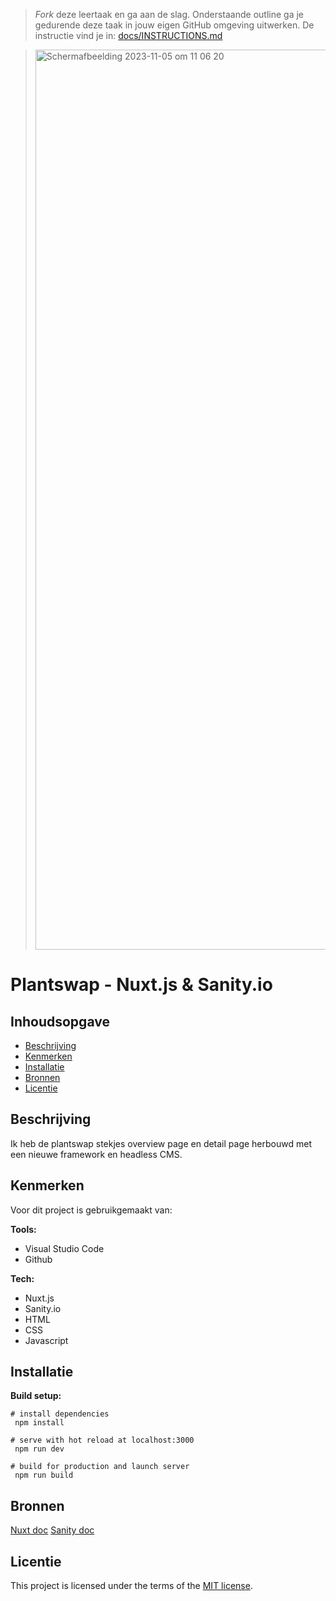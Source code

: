 > _Fork_ deze leertaak en ga aan de slag. 
Onderstaande outline ga je gedurende deze taak in jouw eigen GitHub omgeving uitwerken. 
De instructie vind je in: [docs/INSTRUCTIONS.md](https://github.com/fdnd-task/choices-choices-the-tech-stack/blob/main/docs/INSTRUCTIONS.md)

> <img width="1440" alt="Scherm­afbeelding 2023-11-05 om 11 06 20" src="https://github.com/iBadr49/choices-choices-the-tech-stack/assets/112857932/d05f4300-bb34-4eaa-a42c-f56dbabc0932">

# Plantswap - Nuxt.js & Sanity.io


## Inhoudsopgave

  * [Beschrijving](#beschrijving)
  * [Kenmerken](#kenmerken)
  * [Installatie](#installatie)
  * [Bronnen](#bronnen)
  * [Licentie](#licentie)

## Beschrijving
<!-- In de Beschrijving staat hoe je project er uit ziet, hoe het werkt en wat je er mee kan. -->
<!-- Voeg een mooie poster visual toe 📸 -->
<!-- Voeg een link toe naar Github Pages 🌐-->
Ik heb de plantswap stekjes overview page en detail page herbouwd met een nieuwe framework en headless CMS.

## Kenmerken
<!-- Bij Kenmerken staat welke technieken zijn gebruikt en hoe. Wat is de HTML structuur? Wat zijn de belangrijkste dingen in CSS? Wat is er met Javascript gedaan en hoe? Misschien heb je een framwork of library gebruikt? -->

Voor dit project is gebruikgemaakt van:

**Tools:**

- Visual Studio Code
- Github

**Tech:**

- Nuxt.js
- Sanity.io
- HTML
- CSS
- Javascript

## Installatie

**Build setup:**

```
# install dependencies
 npm install

# serve with hot reload at localhost:3000
 npm run dev

# build for production and launch server
 npm run build
```
  

## Bronnen

[Nuxt doc](https://nuxt.com/docs/getting-started/introduction)
[Sanity doc](https://www.sanity.io/docs?adgroupid=138559557526&adid=676625428689&gclid=Cj0KCQjw-pyqBhDmARIsAKd9XIMGHWEtoFMb9ksQNIDKpi0YgGLsdtyT1YJhfQ-pB_2w6dyuuNtWd5EaAkQAEALw_wcB)

## Licentie

This project is licensed under the terms of the [MIT license](./LICENSE).

